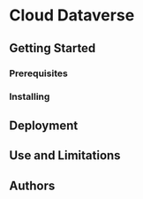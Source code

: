 # Cloud Dataverse

## Getting Started

### Prerequisites

### Installing

## Deployment

## Use and Limitations

## Authors
